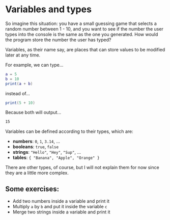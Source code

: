 # Variables and types
So imagine this situation: you have a small guessing game that selects a random number between 1 - 10, and you want to see if the number the user types into the console is the same as the one you generated. How would the program store the number the user has typed?

Variables, as their name say, are places that can store values to be modified later at any time.

For example, we can type...

```lua
a = 5
b = 10
print(a + b)
```

instead of...

```lua
print(5 + 10)
```

Because both will output...

```bash
15
```

Variables can be defined according to their types, which are:
- **numbers**: `0`, `1`, `3.14`, ...
- **booleans**: `true`, `false`
- **strings**: `"Hello"`, `"Hey"`, `"Sup"`, ...
- **tables**: `{ "Banana", "Apple", "Orange" }`

There are other types, of course, but I will not explain them for now since they are a little more complex.

## Some exercises:
- Add two numbers inside a variable and print it
- Multiply `a` by `b` and put it inside the variable `c`
- Merge two strings inside a variable and print it
